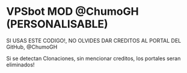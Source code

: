 # VPSbot MOD @ChumoGH (PERSONALISABLE)

SI USAS ESTE CODIGO!, NO OLVIDES DAR CREDITOS AL PORTAL DEL GitHub, @ChumoGH

Si se detectan Clonaciones, sin mencionar creditos, los portales seran eliminados! 
